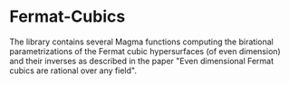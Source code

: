 # Fermat-Cubics

The library contains several Magma functions computing the birational parametrizations of the Fermat cubic hypersurfaces (of even dimension) and their inverses as described in the paper "Even dimensional Fermat cubics are rational over any field".
